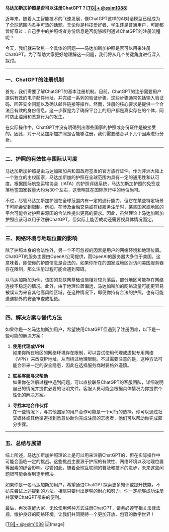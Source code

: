 **马达加斯加护照是否可以注册ChatGPT？[[TG💪+ @esim1088](https://t.me/s/esim1088)]**

近年来，随着人工智能技术的飞速发展，像ChatGPT这样的AI对话模型已经成为了全球范围内炙手可热的话题。无论你是科技爱好者、学生还是普通用户，可能都曾好奇过：自己手中的护照或者身份信息是否能够顺利通过ChatGPT的注册流程呢？

今天，我们就来聚焦一个具体的问题——马达加斯加护照是否可以用来注册ChatGPT。为了帮助大家更好地理解这一问题，我们将从几个关键角度进行深入探讨。

---

### 一、ChatGPT的注册机制

首先，我们需要了解ChatGPT的基本注册机制。目前，ChatGPT的注册需要用户提供有效的电子邮件地址，并完成一系列的验证步骤。这些步骤通常包括输入验证码、回答安全问题以及确认邮件链接等操作。然而，注册的核心要求是提供一个合法且有效的身份信息。这一步骤是为了确保平台上的用户都是真实存在的个体，同时防止滥用和恶意行为的发生。

在实际操作中，ChatGPT并没有明确列出哪些国家的护照或身份证件是被接受的。因此，对于马达加斯加护照是否能够注册，我们需要结合以下几个因素进行分析。

---

### 二、护照的有效性与国际认可度

马达加斯加护照是由马达加斯加共和国政府签发的官方旅行证件。作为非洲大陆上一个独立的主权国家，马达加斯加的护照在全球范围内具有一定的通用性和认可度。根据国际航空运输协会（IATA）的护照评级系统，马达加斯加护照的免签或落地签国家数量大约为30个左右，这表明其在国际旅行中的地位尚可。

不过，尽管马达加斯加护照在全球范围内有一定的通行能力，但它在某些特定场景下可能会受到限制。例如，在涉及金融交易或在线服务注册时，某些国家或地区的平台可能会对护照来源国的合法性提出更高的要求。因此，虽然理论上马达加斯加护照应该可以用于注册ChatGPT，但实际上能否成功还需要视具体情况而定。

---

### 三、网络环境与地理位置的影响

除了护照本身的合法性外，另一个不可忽视的因素是用户的网络环境和地理位置。ChatGPT的服务主要由OpenAI公司提供，而OpenAI的服务器大多位于美国。这意味着，即使你的护照信息是合法的，如果你所在的国家或地区对访问美国服务器存在限制，那么注册过程可能会遇到障碍。

以马达加斯加为例，该国的互联网基础设施相对较为落后，部分地区可能存在网络连接不稳定的情况。此外，由于地理位置偏远，马达加斯加的网络流量可能更容易被误认为来自其他高风险区域。在这种情况下，即便你持有合法的护照，也有可能遭遇额外的安全审查或拒绝。

---

### 四、解决方案与替代方法

如果你是一名马达加斯加用户，希望使用ChatGPT但遇到了注册困难，以下是一些可能的解决方案：

1. **使用代理或VPN**  
   如果你所在地区的网络环境存在限制，可以尝试使用代理或虚拟专用网络（VPN）来改变IP地址，从而绕过地理限制。不过需要注意的是，这种方法可能会带来一定的安全隐患，因此在选择服务商时要格外谨慎。

2. **联系客服寻求帮助**  
   如果你在注册过程中遇到问题，可以直接联系ChatGPT的客服团队，详细说明自己的情况并提供必要的证明文件。客服人员可能会根据具体情况为你提供个性化的解决方案。

3. **寻找本地合作伙伴**  
   在一些情况下，与其他国家的用户合作可能是一个可行的选择。你可以通过社交媒体或其他渠道找到愿意协助你完成注册的志愿者，他们可以帮助你完成部分步骤。

---

### 五、总结与展望

综上所述，马达加斯加护照理论上是可以用来注册ChatGPT的，但在实际操作中可能会面临一定的挑战。这些挑战主要源于护照的有效性、网络环境以及地理位置等因素的综合影响。尽管如此，随着全球互联网的普及和技术的进步，未来这些问题很可能会得到逐步解决。

如果你是一名马达加斯加用户，希望通过ChatGPT探索更多知识或提升技能，不妨先尝试上述提到的方法。相信只要付出足够的耐心和努力，你一定能够成功注册并享受ChatGPT带来的便利。

最后，再次提醒大家，无论使用何种方式注册ChatGPT，请务必遵守相关法律法规，维护良好的网络环境。让我们共同期待一个更加开放、包容的数字世界！

[[TG💪+ @esim1088](https://t.me/s/esim1088) ![Image](https://i.postimg.cc/4NQfJmqS/Snipaste-2025-05-13-00-14-12.png)]